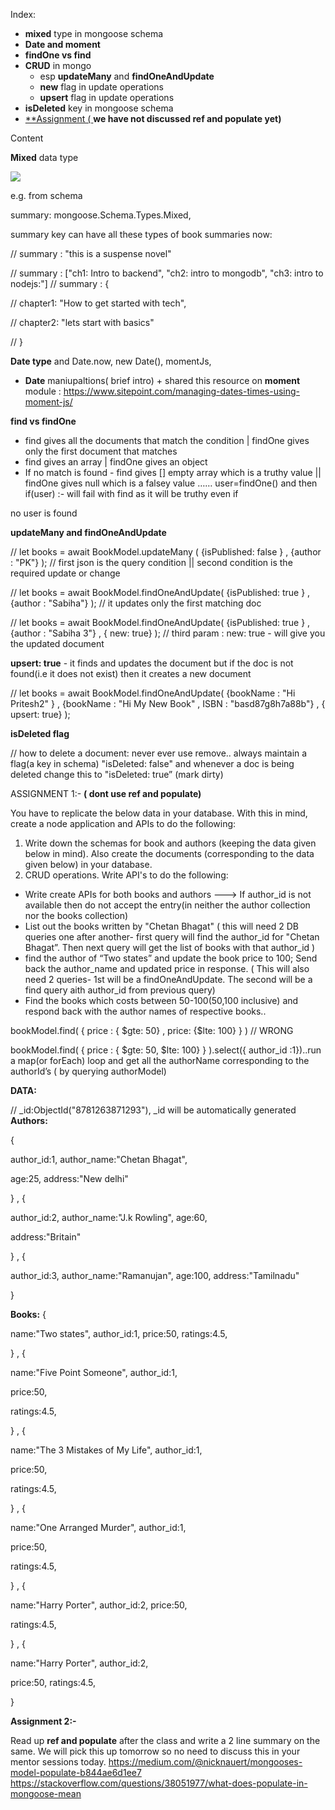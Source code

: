 ﻿Index: 

- **mixed** type in mongoose schema
- **Date and moment** 
- **findOne vs find** 
- **CRUD** in mongo 
  - esp **updateMany** and **findOneAndUpdate** 
  - **new** flag in update operations
  - **upsert** flag in update operations
- **isDeleted** key in mongoose schema
- [**Assignment ( ](#_page1_x72.00_y261.75)**we have not discussed ref and populate yet)** 

Content 

**Mixed** data type 

![](Aspose.Words.4402231b-7dde-4f3f-aefe-128de0f54b12.001.png)

e.g. from schema 

summary: mongoose.Schema.Types.Mixed, 

summary key can have all these types of book summaries now:

// summary : "this is a suspense novel"

//  summary : ["ch1: Intro to backend", "ch2: intro to mongodb", "ch3: intro to nodejs:"] // summary : { 

//              chapter1: "How to get started with tech",

//              chapter2: "lets start with basics"

//             } 

**Date type** and Date.now, new Date(), momentJs,

- **Date** maniupaltions( brief intro) + shared this resource on **moment** module : <https://www.sitepoint.com/managing-dates-times-using-moment-js/>

**find vs findOne** 

- find gives all the documents that match the condition | findOne gives only the first document that matches
- find gives an array | findOne gives an object
- If no match is found -  find gives [] empty array which is a truthy value  || findOne gives null which is a falsey value …… user=findOne()  and then if(user)  :- will fail with find as it will be truthy even if 

no user is found 

**updateMany and findOneAndUpdate**

//   let books = await BookModel.updateMany (  {isPublished: false } ,  {author : "PK"}   );  // first json is the query condition  || second condition is the required update or change

//   let books = await BookModel.findOneAndUpdate(  {isPublished: true } ,  {author : "Sabiha"}   );  // it updates only the first matching doc 

//   let books = await BookModel.findOneAndUpdate(  {isPublished: true } ,  {author : "Sabiha 3"} , { new: true}  );  // third param : new: true - will give you the updated document

**upsert: true** - it finds and updates the document but if the doc is not found(i.e it does not exist) then it creates a new document 

// let books = await BookModel.findOneAndUpdate(  {bookName : "Hi Pritesh2" } ,  {bookName : "Hi My New Book" , ISBN : "basd87g8h7a88b"} , { upsert: true}  ); 

**isDeleted flag** 

// how to delete a document: never ever use remove.. always maintain a flag(a key in schema) "isDeleted: false" and whenever a doc is being deleted change this to "isDeleted: true”   (mark dirty)

ASSIGNMENT  1:- **( dont use ref and populate)**

You have to replicate the below data in your database. With this in mind, create a node application and APIs to do the following: 

1. Write down the schemas for book and authors (keeping the data given below in mind). Also create the documents (corresponding to the data given below) in your database. 
1. CRUD operations. Write API's to do the following: 
- Write create APIs for both books and authors ---> If author\_id is not available then do not accept the entry(in neither the author collection nor the books collection) 
- List out the books written by "Chetan Bhagat" ( this will need 2 DB queries one after another- first query will find the author\_id for "Chetan Bhagat”. Then next query will get the list of books with that author\_id ) 
- find the author of “Two states” and update the book price to 100;  Send back the author\_name and updated price in response.  ( This will also need 2  queries- 1st will be a findOneAndUpdate. The second will be a find query aith author\_id from previous query) 
- Find the books which costs between 50-100(50,100 inclusive) and respond back with the author names of respective books.. 

bookModel.find( { price : { $gte: 50}  ,  price: {$lte: 100} } ) // WRONG 

bookModel.find( { price : { $gte: 50, $lte: 100} } ).select({ author\_id :1})..run a map(or forEach)  loop and get all the authorName corresponding to the authorId’s ( by querying authorModel) 

**DATA:** 

// \_id:ObjectId("8781263871293"), \_id will be automatically generated **Authors:** 

{ 

author\_id:1, author\_name:"Chetan Bhagat",

age:25, address:"New delhi" 

} , { 

author\_id:2, author\_name:"J.k Rowling", age:60, 

address:"Britain" 

} , { 

author\_id:3, author\_name:"Ramanujan", age:100, address:"Tamilnadu" 

} 

**Books:** { 

name:"Two states", author\_id:1, price:50, ratings:4.5, 

} , { 

name:"Five Point Someone", author\_id:1, 

price:50, 

ratings:4.5, 

} , { 

name:"The 3 Mistakes of My Life", author\_id:1, 

price:50, 

ratings:4.5, 

} , { 

name:"One Arranged Murder", author\_id:1, 

price:50, 

ratings:4.5, 

} , { 

name:"Harry Porter", author\_id:2, price:50, 

ratings:4.5, 

} , { 

name:"Harry Porter", author\_id:2, 

price:50, ratings:4.5, 

} 

**Assignment 2:-** 

Read up **ref and populate** after the class and write a 2 line summary on the same. We will pick this up tomorrow so no need to discuss this in your mentor sessions today. [https://medium.com/@nicknauert/mongooses-model-populate-b844ae6d1ee7 ](https://medium.com/@nicknauert/mongooses-model-populate-b844ae6d1ee7)[https://stackoverflow.com/questions/38051977/what-does-populate-in-mongoose-mean ](https://stackoverflow.com/questions/38051977/what-does-populate-in-mongoose-mean)